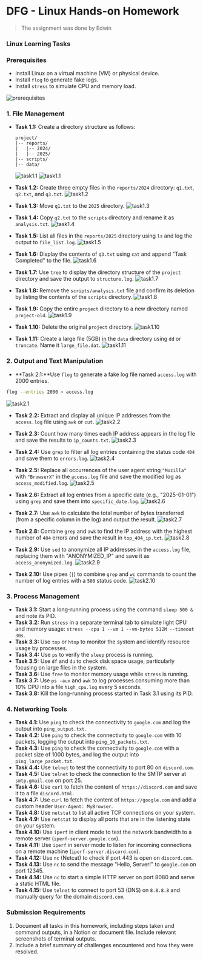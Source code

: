 # DFG - Linux Hands-on Homework

> The assignment was done by Edwin

### Linux Learning Tasks

### Prerequisites

- Install Linux on a virtual machine (VM) or physical device.
- Install `flog` to generate fake logs.
- Install `stress` to simulate CPU and memory load.

![prerequisites](./images/prerequisite.png)

### 1. File Management

- **Task 1.1:** Create a directory structure as follows:

    ```
    project/
    |-- reports/
    |   |-- 2024/
    |   |-- 2025/
    |-- scripts/
    |-- data/

    ```

  ![task1.1](./images/task1.1.1.png)
  ![task1.1](./images/task1.1.2.png)

- **Task 1.2:** Create three empty files in the `reports/2024` directory: `q1.txt`, `q2.txt`, and `q3.txt`.
  ![task1.2](./images/task1.2.png)

- **Task 1.3:** Move `q1.txt` to the `2025` directory.
  ![task1.3](./images/task1.3.png)

- **Task 1.4:** Copy `q2.txt` to the `scripts` directory and rename it as `analysis.txt`.
  ![task1.4](./images/task1.4.png)

- **Task 1.5:** List all files in the `reports/2025` directory using `ls` and log the output to `file_list.log`.
  ![task1.5](./images/task1.5.png)

- **Task 1.6:** Display the contents of `q3.txt` using `cat` and append "Task Completed" to the file.
  ![task1.6](./images/task1.6.png)

- **Task 1.7:** Use `tree` to display the directory structure of the `project` directory and save the output to `structure.log`.
  ![task1.7](./images/task1.7.png)

- **Task 1.8:** Remove the `scripts/analysis.txt` file and confirm its deletion by listing the contents of the `scripts` directory.
  ![task1.8](./images/task1.8.png)

- **Task 1.9:** Copy the entire `project` directory to a new directory named `project-old`.
  ![task1.9](./images/task1.9.png)

- **Task 1.10:** Delete the original `project` directory.
  ![task1.10](./images/task1.10.png)

- **Task 1.11:** Create a large file (5GB) in the `data` directory using `dd` or `truncate`. Name it `large_file.dat`.
  ![task1.11](./images/task1.11.png)

### 2. Output and Text Manipulation

- **Task 2.1:**Use `flog` to generate a fake log file named `access.log` with 2000 entries.

```bash
flog --entries 2000 > access.log
```

  ![task2.1](./images/task2.1.png)

- **Task 2.2:** Extract and display all unique IP addresses from the `access.log` file using `awk` or `cut`.
  ![task2.2](./images/task2.2.png)

- **Task 2.3:** Count how many times each IP address appears in the log file and save the results to `ip_counts.txt`.
  ![task2.3](./images/task2.3.png)

- **Task 2.4:** Use `grep` to filter all log entries containing the status code `404` and save them to `errors.log`.
  ![task2.4](./images/task2.4.png)

- **Task 2.5:** Replace all occurrences of the user agent string `"Mozilla"` with `"BrowserX"` in the `access.log` file and save the modified log as `access_modified.log`.
  ![task2.5](./images/task2.5.png)

- **Task 2.6:** Extract all log entries from a specific date (e.g., "2025-01-01") using `grep` and save them into `specific_date.log`.
  ![task2.6](./images/task2.6.png)

- **Task 2.7:** Use `awk` to calculate the total number of bytes transferred (from a specific column in the log) and output the result.
  ![task2.7](./images/task2.7.png)

- **Task 2.8:** Combine `grep` and `awk` to find the IP address with the highest number of `404` errors and save the result in `top_404_ip.txt`.
  ![task2.8](./images/task2.8.png)

- **Task 2.9:** Use `sed` to anonymize all IP addresses in the `access.log` file, replacing them with "ANONYMIZED_IP" and save it as `access_anonymized.log`.
  ![task2.9](./images/task2.9.png)

- **Task 2.10:** Use pipes (`|`) to combine `grep` and `wc` commands to count the number of log entries with a `500` status code.
  ![task2.10](./images/task2.10.png)


### 3. Process Management

- **Task 3.1:** Start a long-running process using the command `sleep 500 &` and note its PID.
- **Task 3.2:** Run `stress` in a separate terminal tab to simulate light CPU and memory usage: `stress --cpu 1 --vm 1 --vm-bytes 512M --timeout 30s`.
- **Task 3.3:** Use `top` or `htop` to monitor the system and identify resource usage by processes.
- **Task 3.4:** Use `ps` to verify the `sleep` process is running.
- **Task 3.5:** Use `df` and `du` to check disk space usage, particularly focusing on large files in the system.
- **Task 3.6:** Use `free` to monitor memory usage while `stress` is running.
- **Task 3.7:** Use `ps -aux` and `awk` to log processes consuming more than 10% CPU into a file `high_cpu.log` every 5 seconds.
- **Task 3.8:** Kill the long-running process started in Task 3.1 using its PID.

### 4. Networking Tools

- **Task 4.1:** Use `ping` to check the connectivity to `google.com` and log the output into `ping_output.txt`.
- **Task 4.2:** Use `ping` to check the connectivity to `google.com` with 10 packets, logging the output into `ping_10_packets.txt`.
- **Task 4.3:** Use `ping` to check the connectivity to `google.com` with a packet size of 1000 bytes, and log the output into `ping_large_packet.txt`.
- **Task 4.4:** Use `telnet` to test the connectivity to port 80 on `discord.com`.
- **Task 4.5:** Use `telnet` to check the connection to the SMTP server at `smtp.gmail.com` on port 25.
- **Task 4.6:** Use `curl` to fetch the content of `https://discord.com` and save it to a file `discord.html`.
- **Task 4.7:** Use `curl` to fetch the content of `https://google.com` and add a custom header `User-Agent: MyBrowser`.
- **Task 4.8:** Use `netstat` to list all active TCP connections on your system.
- **Task 4.9:** Use `netstat` to display all ports that are in the listening state on your system.
- **Task 4.10:** Use `iperf` in client mode to test the network bandwidth to a remote server (`iperf-server.google.com`).
- **Task 4.11:** Use `iperf` in server mode to listen for incoming connections on a remote machine (`iperf-server.discord.com`).
- **Task 4.12:** Use `nc` (Netcat) to check if port 443 is open on `discord.com`.
- **Task 4.13:** Use `nc` to send the message "Hello, Server!" to `google.com` on port 12345.
- **Task 4.14:** Use `nc` to start a simple HTTP server on port 8080 and serve a static HTML file.
- **Task 4.15:** Use `telnet` to connect to port 53 (DNS) on `8.8.8.8` and manually query for the domain `discord.com`.

### Submission Requirements

1. Document all tasks in this homework, including steps taken and command outputs, in a Notion or document file. Include relevant screenshots of terminal outputs.
2. Include a brief summary of challenges encountered and how they were resolved.

